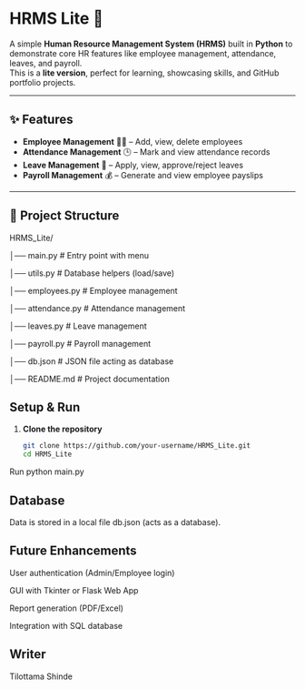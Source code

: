 # HRMS Lite 🏢

A simple **Human Resource Management System (HRMS)** built in **Python** to demonstrate core HR features like employee management, attendance, leaves, and payroll.  
This is a **lite version**, perfect for learning, showcasing skills, and GitHub portfolio projects.  

---

## ✨ Features
- **Employee Management** 👩‍💼 – Add, view, delete employees  
- **Attendance Management** 🕒 – Mark and view attendance records  
- **Leave Management** 🌴 – Apply, view, approve/reject leaves  
- **Payroll Management** 💰 – Generate and view employee payslips  

---

## 📂 Project Structure

HRMS_Lite/

│── main.py # Entry point with menu

│── utils.py # Database helpers (load/save)

│── employees.py # Employee management

│── attendance.py # Attendance management

│── leaves.py # Leave management

│── payroll.py # Payroll management

│── db.json # JSON file acting as database

│── README.md # Project documentation



##  Setup & Run
1. **Clone the repository**
   ```bash
   git clone https://github.com/your-username/HRMS_Lite.git
   cd HRMS_Lite

Run
python main.py


## Database

Data is stored in a local file db.json (acts as a database). 


## Future Enhancements

User authentication (Admin/Employee login)

GUI with Tkinter or Flask Web App

Report generation (PDF/Excel)

Integration with SQL database



## Writer
Tilottama Shinde

